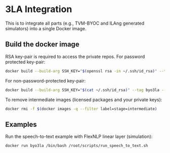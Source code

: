 # 3LA Integration 

This is to integrate all parts (e.g., TVM-BYOC and ILAng generated simulators) into a single Docker image.

## Build the docker image

RSA key-pair is required to access the private repos. For password protected key-pair:

``` bash
docker build --build-arg SSH_KEY="$(openssl rsa -in ~/.ssh/id_rsa)" --tag byo3la --file Dockerfile .
```

For non-password-protected key-pair:

``` bash
docker build --build-arg SSH_KEY="$(cat ~/.ssh/id_rsa)" --tag byo3la --file Dockerfile .
```

To remove intermediate images (licensed packages and your private keys):

``` bash
docker rmi -f $(docker images -q --filter label=stage=intermediate)
```

## Examples

Run the speech-to-text example with FlexNLP linear layer (simulation):

``` bash
docker run byo3la /bin/bash /root/scripts/run_speech_to_text.sh
```

